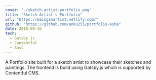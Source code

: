 ```yaml
---
cover: "./sketch-artist-portfolio.png"
title: "Sketch Artist's Portfolio"
url: "https://beinganartist.netlify.com/"
github: "https://github.com/anku255/portfolio-asha"
date: 2018-09-16
tech:
  - Gatsby.js
  - Contentful
  - Sass
---
```

A Portfolio site built for a sketch artist to showcase their sketches and paintings. The frontend is build using Gatsby.js which is supported by Contentful CMS. 